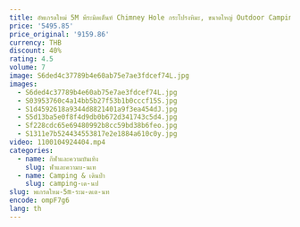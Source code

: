 ```yaml
---
title: อัพเกรดใหม่ 5M พีระมิดเต็นท์ Chimney Hole กระโปรงหิมะ, ขนาดใหญ่ Outdoor Camping เต็นท์เดินป่ากันสาด Shelter Tipi Teepee
price: '5495.85'
price_original: '9159.86'
currency: THB
discount: 40%
rating: 4.5
volume: 7
image: S6ded4c37789b4e60ab75e7ae3fdcef74L.jpg
images:
  - S6ded4c37789b4e60ab75e7ae3fdcef74L.jpg
  - S03953760c4a14bb5b27f53b1b0cccf15S.jpg
  - S1d4592618a9344d8821401a9f3ea454dJ.jpg
  - S5d13ba5e0f8f4d9db0b672d341743c5d4.jpg
  - Sf228cdc65e69480992b8cc59bd38b6feo.jpg
  - S1311e7b524434553817e2e1884a610c0y.jpg
video: 1100104924404.mp4
categories:
  - name: กีฬาและความบันเทิง
    slug: ฬาและความบ-นเท
  - name: Camping & เดินป่า
    slug: camping-เด-นป
slug: พเกรดใหม-5m-ระม-ดเต-นท
encode: ompF7g6
lang: th
---
```

  